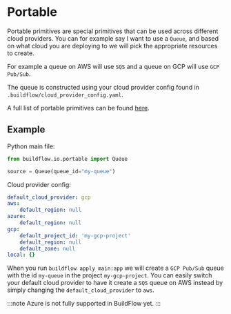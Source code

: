 # Portable

Portable primitives are special primitives that can be used across different cloud providers. You can for example say I want to use a `Queue`, and based on what cloud you are deploying to we will pick the appropriate resources to create.

For example a queue on AWS will use `SQS` and a queue on GCP will use `GCP Pub/Sub`.

The queue is constructed using your cloud provider config found in `.buildflow/cloud_provider_config.yaml`.

A full list of portable primitives can be found [here](../../category/portable).

## Example

Python main file:

```python
from buildflow.io.portable import Queue

source = Queue(queue_id="my-queue")
```

Cloud provider config:

```yaml
default_cloud_provider: gcp
aws:
    default_region: null
azure:
    default_region: null
gcp:
    default_project_id: 'my-gcp-project'
    default_region: null
    default_zone: null
local: {}
```

When you run `buildflow apply main:app` we will create a `GCP Pub/Sub` queue with the id `my-queue` in the project `my-gcp-project`. You can easily switch your default cloud provider to have it create a `SQS` queue on AWS instead by simply changing the `default_cloud_provider` to `aws`.


:::note
Azure is not fully supported in BuildFlow yet.
:::